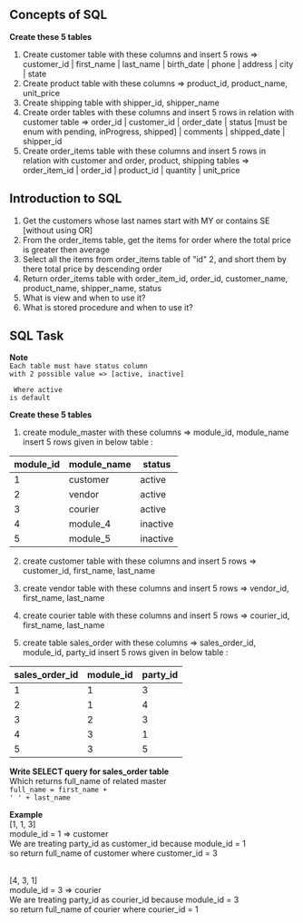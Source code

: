 ## Concepts of SQL
**Create these 5 tables**
 1. Create customer table with these columns and insert 5 rows => customer_id | first_name | last_name  |  birth_date | phone  |  address  | city  | state 
 2. Create product table with these columns => product_id, product_name, unit_price
 3. Create shipping table with shipper_id, shipper_name
 4. Create order tables with these columns and insert 5 rows in relation with customer table => order_id | customer_id | order_date | status [must be enum with pending, inProgress, shipped] | comments | shipped_date | shipper_id
 5. Create order_items table with these columns and insert 5 rows in relation with customer and order, product, shipping tables => order_item_id | order_id | product_id | quantity | unit_price

## Introduction to SQL

 1. Get the customers whose last names start with MY or contains SE [without using OR]
2. From the order_items table, get the items for order where the total price is greater then average
3. Select all the items from order_items table of "id" 2, and short them by there total price by descending order
4. Return order_items table with order_item_id, order_id, customer_name, product_name, shipper_name, status
5. What is view and when to use it?
6. What is stored procedure and when to use it?

## SQL Task

**Note** <br/>
<code>Each table must have status column with 2 possible value => [active, inactive] <br/><br/>
Where active is default </code>

**Create these 5 tables**
1. create module_master with these columns => module_id, module_name 
       insert 5 rows given in below table :
       
| module_id | module_name | status |
|--|--|--|
| 1 | customer | active |
| 2 | vendor | active |
| 3 | courier | active |
| 4 | module_4 | inactive |
| 5 | module_5 | inactive |


       
2. create customer table with these columns  and insert 5 rows => customer_id, first_name, last_name

3. create vendor table with these columns and insert 5 rows  => vendor_id, first_name, last_name

4. create courier table with these columns  and insert 5 rows => courier_id, first_name, last_name
       
5. create table sales_order with these columns  => sales_order_id, module_id, party_id
	insert 5 rows given in below table :
	
| sales_order_id | module_id | party_id |
|--|--|--|
| 1 | 1 | 3 |
| 2 | 1 | 4 |
| 3 | 2 | 3 |
| 4 | 3 | 1 |
| 5 | 3 | 5 |


**Write SELECT query for sales_order table** <br/>
Which returns full_name of related master <br/>
<code>full_name = first_name + ' ' + last_name</code>

**Example** <br/>
[1, 1, 3] <br/>
module_id = 1 => customer <br/>
We are treating party_id as customer_id because module_id = 1 <br/>
so return full_name of customer where customer_id = 3 <br/><br/>

[4, 3, 1] <br/>
module_id = 3 => courier <br/>
We are treating party_id as courier_id because module_id = 3 <br/>
so return full_name of courier where courier_id = 1

